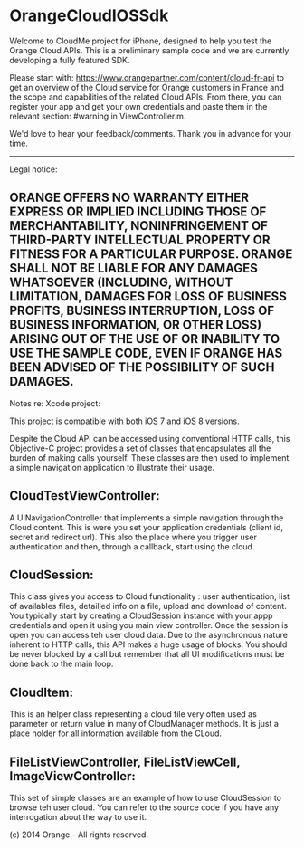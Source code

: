 # OrangeCloudIOSSdk
Welcome to CloudMe project for iPhone, designed to help you test the Orange Cloud APIs.
This is a preliminary sample code and we are currently developing a fully featured SDK.

Please start with: https://www.orangepartner.com/content/cloud-fr-api
to get an overview of the Cloud service for Orange customers in France
and the scope and capabilities of the related Cloud APIs.
From there, you can register your app and get your own credentials
and paste them in the relevant section: #warning in ViewController.m.

We'd love to hear your feedback/comments.
Thank you in advance for your time.

-----------------------------------------------------------------------------------------
Legal notice:

ORANGE OFFERS NO WARRANTY EITHER EXPRESS OR IMPLIED INCLUDING THOSE OF MERCHANTABILITY,
NONINFRINGEMENT OF THIRD-PARTY INTELLECTUAL PROPERTY OR FITNESS FOR A PARTICULAR PURPOSE.
ORANGE SHALL NOT BE LIABLE FOR ANY DAMAGES WHATSOEVER (INCLUDING, WITHOUT LIMITATION,
DAMAGES FOR LOSS OF BUSINESS PROFITS, BUSINESS INTERRUPTION, LOSS OF BUSINESS INFORMATION,
OR OTHER LOSS) ARISING OUT OF THE USE OF OR INABILITY TO USE THE SAMPLE CODE,
EVEN IF ORANGE HAS BEEN ADVISED OF THE POSSIBILITY OF SUCH DAMAGES.
-----------------------------------------------------------------------------------------

Notes re: Xcode project:

This project is compatible with both iOS 7 and iOS 8 versions.

Despite the Cloud API can be accessed using conventional HTTP calls, this Objective-C project
provides a set of classes that encapsulates all the burden of making calls yourself.
These classes are then used to implement a simple navigation application to illustrate their usage.

CloudTestViewController:
---------------
A UINavigationController that implements a simple navigation through the Cloud content.
This is were you set your application credentials (client id, secret and redirect url).
This also the place where you trigger user authentication and then, through a callback,
start using the cloud.


CloudSession:
-------------
This class gives you access to Cloud functionality : user authentication, list of availables files,
detailled info on a file, upload and download of content.
You  typically start by creating a CloudSession instance with your appp credentials and open it using you main view controller.
Once the session is open you can access teh user cloud data.
Due to the asynchronous nature inherent to HTTP calls, this API makes a huge usage of blocks.
You should be never blocked by a call but remember that all UI modifications
must be done back to the main loop.

CloudItem:
----------
This is an helper class representing a cloud file very often used as parameter
or return value in many of CloudManager methods.
It is just a place holder for all information available from the CLoud.

FileListViewController, FileListViewCell, ImageViewController:
--------------------------------------------------------------
This set of simple classes are an example of how to use CloudSession to browse teh user cloud.
You can refer to the source code if you have any interrogation about the way to use it.


(c) 2014 Orange - All rights reserved.
